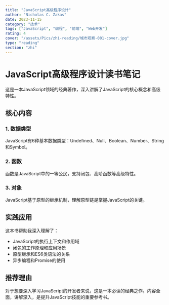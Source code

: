 ```yaml
---
title: "JavaScript高级程序设计"
author: "Nicholas C. Zakas"
date: 2023-11-15
category: "技术"
tags: ["JavaScript", "编程", "前端", "Web开发"]
rating: 4
cover: "/assets/Pics/zhi-reading/城市观察-001-cover.jpg"
type: "reading"
section: "zhi"
---
```


# JavaScript高级程序设计读书笔记

这是一本JavaScript领域的经典著作，深入讲解了JavaScript的核心概念和高级特性。

## 核心内容

### 1. 数据类型
JavaScript有6种基本数据类型：Undefined、Null、Boolean、Number、String和Symbol。

### 2. 函数
函数是JavaScript中的一等公民，支持闭包、高阶函数等高级特性。

### 3. 对象
JavaScript基于原型的继承机制，理解原型链是掌握JavaScript的关键。

## 实践应用

这本书帮助我深入理解了：
- JavaScript的执行上下文和作用域
- 闭包的工作原理和应用场景
- 原型继承和ES6类语法的关系
- 异步编程和Promise的使用

## 推荐理由

对于想要深入学习JavaScript的开发者来说，这是一本必读的经典之作。内容全面，讲解深入，是提升JavaScript技能的重要参考书。
